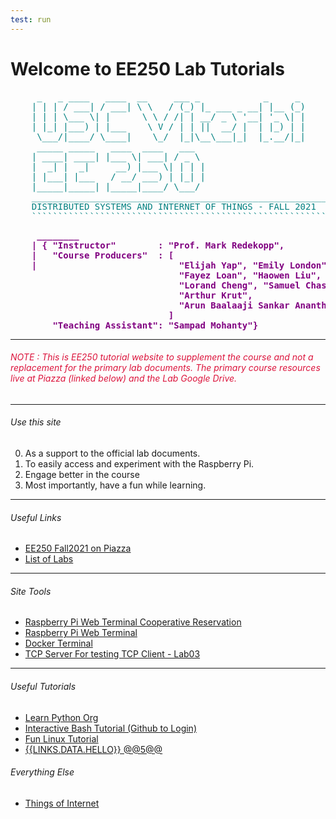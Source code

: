 ```yaml
---
test: run
---
```


# Welcome to EE250 Lab Tutorials


<pre style='color:teal; --weight:bold'>
	 _   _ ____   ____  __     ___ _            _     _ 
	| | | / ___| / ___| \ \   / (_) |_ ___ _ __| |__ (_)
	| | | \___ \| |      \ \ / /| | __/ _ \ '__| '_ \| |
	| |_| |___) | |___    \ V / | | ||  __/ |  | |_) | |
	 \___/|____/ \____|    \_/  |_|\__\___|_|  |_.__/|_|		   
	 _____ _____   ____  ____   ___  
	| ____| ____| |___ \| ___| / _ \ 
	|  _| |  _|     __) |___ \| | | |
	| |___| |___   / __/ ___) | |_| |
	|_____|_____| |_____|____/ \___/ 
	________________________________________________________
	DISTRIBUTED SYSTEMS AND INTERNET OF THINGS - FALL 2021
	````````````````````````````````````````````````````````
</pre>
<pre style='color:purple; font-weight:bolder'>
	 ________
	| { "Instructor" 		: "Prof. Mark Redekopp",
	|	"Course Producers"  : [ 	
	|							"Elijah Yap", "Emily London",
	 							"Fayez Loan", "Haowen Liu", 
	 							"Lorand Cheng", "Samuel Chase",
	 							"Arthur Krut", 
	 							"Arun Baalaaji Sankar Ananthan" 		
	 				  		  ] 
	 	"Teaching Assistant": "Sampad Mohanty"}              ____|
</pre>
---
<h6 style='color:crimson; text-decoration:none'> NOTE : This is EE250 tutorial website to supplement the course and not a replacement for the primary lab documents.  The primary course resources live at Piazza (linked below) and the Lab Google Drive. </h6>

---
###### Use this site

0. As a support to the official lab documents.
1. To easily access and experiment with the Raspberry Pi.
2. Engage better in the course
3. Most importantly, have a fun while learning.
---

###### Useful Links
- [EE250 Fall2021 on Piazza](https://piazza.com/class/ks827w6zkpa3t9)
- [List of Labs](https://lab.ee250io.tk/mdreader.html?file=labs.md)
---

###### Site Tools
- [Raspberry Pi Web Terminal Cooperative Reservation](https://calendly.com/sbmohant/ee250-rpi-access)
- [Raspberry Pi Web Terminal](https://lab.ee250io.tk:2501)
- [Docker Terminal](https://lab.ee250io.tk:2511)
- [TCP Server For testing TCP Client - Lab03](https://lab.ee250io.tk:2503)

---
###### Useful Tutorials
- [Learn Python Org](https://www.learnpython.org/)
- [Interactive Bash Tutorial (Github to Login)](https://www.katacoda.com/courses/linux/playground)
- [Fun Linux Tutorial](https://linuxjourney.com/lesson/the-shell)
- [{{LINKS.DATA.HELLO}} @@5@@](test.json)

###### Everything Else
- [Things of Internet](mdreader.html?file=toi.md)

